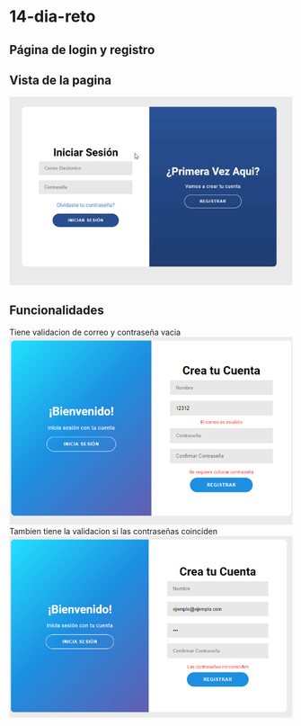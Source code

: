 # 14-dia-reto
Página de login y registro
---
## Vista de la pagina

![gif de la pagina](https://github.com/juanveprox/14-dia-reto/blob/f70eda47db74c80e1755faef41b61488408d6a40/capturas/pagina.gif)
 

 ## Funcionalidades 
 Tiene validacion de correo y contraseña vacia
![Validacion](https://github.com/juanveprox/14-dia-reto/blob/f70eda47db74c80e1755faef41b61488408d6a40/capturas/Screenshot_1.png)
Tambien tiene la validacion si las contraseñas coinciden 
![Validacion](https://github.com/juanveprox/14-dia-reto/blob/f70eda47db74c80e1755faef41b61488408d6a40/capturas/Screenshot_2.png)

